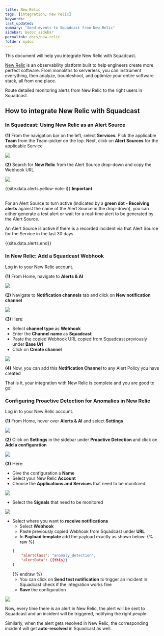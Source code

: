 ```yaml
---
title: New Relic
tags: [integration, new relic]
keywords: 
last_updated: 
summary: "Send events to Squadcast from New Relic"
sidebar: mydoc_sidebar
permalink: docs/new-relic
folder: mydoc
---
```


This document will help you integrate New Relic with Squadcast.

[New Relic](https://newrelic.com/) is an observability platform built to help engineers create more perfect software. From monoliths to serverless, you can instrument everything, then analyze, troubleshoot, and optimize your entire software stack, all from one place.

Route detailed monitoring alerts from New Relic to the right users in Squadcast.

## How to integrate New Relic with Squadcast

### In Squadcast: Using New Relic as an Alert Source

**(1)** From the navigation bar on the left, select **Services**. Pick the applicable **Team** from the Team-picker on the top. Next, click on **Alert Sources** for the applicable Service

![](../.gitbook/assets/alert\_source\_1.png)

**(2)** Search for **New Relic** from the Alert Source drop-down and copy the Webhook URL

![](../.gitbook/assets/new\_relic\_1.png)

{{site.data.alerts.yellow-note-i}}
<b>Important</b><br/><br/>
<p>For an Alert Source to turn active (indicated by a <b>green dot - Receiving alerts</b> against the name of the Alert Source in the drop-down), you can either generate a test alert or wait for a real-time alert to be generated by the Alert Source.</p>
<p>An Alert Source is active if there is a recorded incident via that Alert Source for the Service in the last 30 days.</p>
{{site.data.alerts.end}}

### In New Relic: Add a Squadcast Webhook

Log in to your New Relic account.

**(1)** From Home, navigate to **Alerts & AI** 

![](../.gitbook/assets/new\_relic\_2.png)

**(2)** Navigate to **Notification channels** tab and click on **New notification channel**

![](../.gitbook/assets/new\_relic\_3.png)

**(3)** Here:
- Select **channel type** as **Webhook**
- Enter the **Channel name** as **Squadcast**
- Paste the copied Webhook URL copied from Squadcast previously under **Base Url**
- Click on **Create channel**

![](../.gitbook/assets/new\_relic\_4.png)

**(4)** Now, you can add this **Notification Channel** to any Alert Policy you have created

That is it, your integration with New Relic is complete and you are good to go!

### Configuring Proactive Detection for Anomalies in New Relic

Log in to your New Relic account.

**(1)** From Home, hover over **Alerts & AI** and select **Settings**

![](../.gitbook/assets/new\_relic\_6.png)

**(2)** Click on **Settings** in the sidebar under **Proactive Detection** and click on **Add a configuration**

![](../.gitbook/assets/new\_relic\_7.png)

**(3)** Here:

- Give the configuration a **Name**
- Select your New Relic **Account**
- Choose the **Applications and Services** that need to be monitored

![](../.gitbook/assets/new\_relic\_8.png)

- Select the **Signals** that need to be monitored

![](../.gitbook/assets/new\_relic\_9.png)

- Select where you want to **receive notifications** 
    + Select **Webhook**
    + Paste previously copied Webhook from Squadcast under **URL**
    + In **Payload template** add the payload exactly as shown below:
    {% raw %}
    ```json
    {
        "alertClass": "anomaly_detection",
        "alertData": {{this}}
    }
    ```
    {% endraw %}
    + You can click on **Send test notification** to trigger an incident in Squadcast check if the integration works fine
    + **Save** the configuration

![](../.gitbook/assets/new\_relic\_10.png)

Now, every time there is an alert in New Relic, the alert will be sent to Squadcast and an incident will be triggered, notifying the right people. 

Similarly, when the alert gets resolved in New Relic, the corresponding incident will get **auto-resolved** in Squadcast as well.
